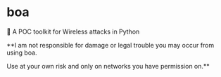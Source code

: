 # boa
🐍 A POC toolkit for Wireless attacks in Python

**I am not responsible for damage or legal trouble you may occur from using boa. 

Use at your own risk and only on networks you have permission on.**
